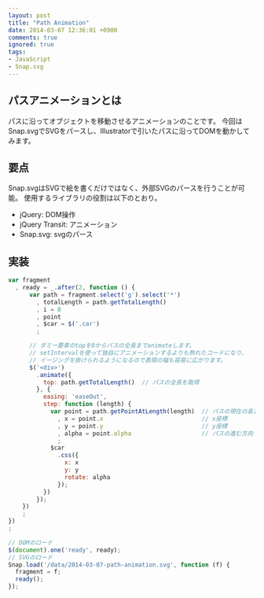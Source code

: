 ```yaml
---
layout: post
title: "Path Animation"
date: 2014-03-07 12:36:01 +0900
comments: true
ignored: true
tags:
- JavaScript
- Snap.svg
---
```


## パスアニメーションとは
パスに沿ってオブジェクトを移動させるアニメーションのことです。
今回はSnap.svgでSVGをパースし、Illustratorで引いたパスに沿ってDOMを動かしてみます。

## 要点
Snap.svgはSVGで絵を書くだけではなく、外部SVGのパースを行うことが可能。
使用するライブラリの役割は以下のとおり。

- jQuery: DOM操作
- jQuery Transit: アニメーション
- Snap.svg: svgのパース

## 実装
```javascript
var fragment
  , ready = _.after(2, function () {
      var path = fragment.select('g').select('*')
        , totalLength = path.getTotalLength()
        , i = 0
        , point
        , $car = $('.car')
        ;

      // ダミー要素のtopを0からパスの全長までanimateします。
      // setIntervalを使って独自にアニメーションするよりも熟れたコードになり、
      // イージングを掛けられるようになるので表現の幅も容易に広がります。
      $('<div>')
        .animate({
          top: path.getTotalLength()  // パスの全長を取得
        }, {
          easing: 'easeOut',
          step: function (length) {
            var point = path.getPointAtLength(length)  // パスの現在の長さに対する座標を取得
              , x = point.x                            // x座標
              , y = point.y                            // y座標
              , alpha = point.alpha                    // パスの進む方向
              ;
            $car
              .css({
                x: x
                y: y
                rotate: alpha
              });
          })
        });
    })
    ;
})
;

// DOMのロード
$(document).one('ready', ready);
// SVGのロード
Snap.load('/data/2014-03-07-path-animation.svg', function (f) {
  fragment = f;
  ready();
});
```
